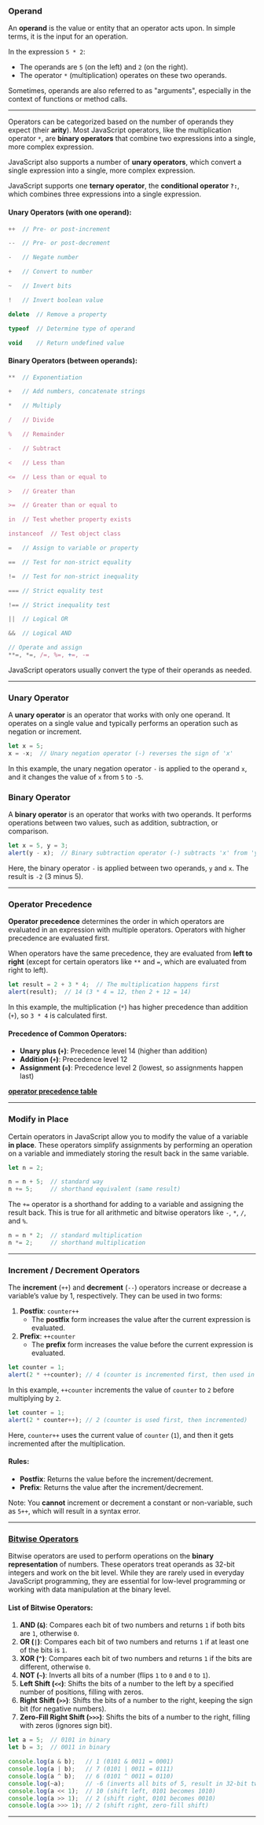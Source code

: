 
### Operand

An **operand** is the value or entity that an operator acts upon. In simple terms, it is the input for an operation.

In the expression `5 * 2`:

- The operands are `5` (on the left) and `2` (on the right).
- The operator `*` (multiplication) operates on these two operands.

Sometimes, operands are also referred to as "arguments", especially in the context of functions or method calls.

---

Operators can be categorized based on the number of operands they expect (their **arity**). Most JavaScript operators, like the multiplication operator `*`, are **binary operators** that combine two expressions into a single, more complex expression.

JavaScript also supports a number of **unary operators**, which convert a single expression into a single, more complex expression.

JavaScript supports one **ternary operator**, the **conditional operator `?:`**, which combines three expressions into a single expression.

#### Unary Operators (with one operand):

```js
++  // Pre- or post-increment

--  // Pre- or post-decrement

-   // Negate number

+   // Convert to number

~   // Invert bits

!   // Invert boolean value

delete  // Remove a property

typeof  // Determine type of operand

void    // Return undefined value
```

#### Binary Operators (between operands):

```js
**  // Exponentiation

+   // Add numbers, concatenate strings

*   // Multiply

/   // Divide

%   // Remainder

-   // Subtract

<   // Less than

<=  // Less than or equal to

>   // Greater than

>=  // Greater than or equal to

in  // Test whether property exists

instanceof  // Test object class
```

```js
=   // Assign to variable or property

==  // Test for non-strict equality

!=  // Test for non-strict inequality

=== // Strict equality test

!== // Strict inequality test

||  // Logical OR

&&  // Logical AND
```

```js
// Operate and assign
**=, *=, /=, %=, +=, -=
```

JavaScript operators usually convert the type of their operands as needed.

---

### Unary Operator

A **unary operator** is an operator that works with only one operand. It operates on a single value and typically performs an operation such as negation or increment.

```js
let x = 5;
x = -x;  // Unary negation operator (-) reverses the sign of 'x'
```

In this example, the unary negation operator `-` is applied to the operand `x`, and it changes the value of `x` from `5` to `-5`.

### Binary Operator

A **binary operator** is an operator that works with two operands. It performs operations between two values, such as addition, subtraction, or comparison.

```js
let x = 5, y = 3;
alert(y - x);  // Binary subtraction operator (-) subtracts 'x' from 'y', returns -2
```

Here, the binary operator `-` is applied between two operands, `y` and `x`. The result is `-2` (3 minus 5).

---

### Operator Precedence

**Operator precedence** determines the order in which operators are evaluated in an expression with multiple operators. Operators with higher precedence are evaluated first.

When operators have the same precedence, they are evaluated from **left to right** (except for certain operators like `**` and `=`, which are evaluated from right to left).

```js
let result = 2 + 3 * 4;  // The multiplication happens first
alert(result);  // 14 (3 * 4 = 12, then 2 + 12 = 14)
```

In this example, the multiplication (`*`) has higher precedence than addition (`+`), so `3 * 4` is calculated first.

#### Precedence of Common Operators:

- **Unary plus (`+`)**: Precedence level 14 (higher than addition)
- **Addition (`+`)**: Precedence level 12
- **Assignment (`=`)**: Precedence level 2 (lowest, so assignments happen last)

**[operator precedence table](https://developer.mozilla.org/en-US/docs/Web/JavaScript/Reference/Operators/Operator_Precedence)**

---

### Modify in Place

Certain operators in JavaScript allow you to modify the value of a variable **in place**. These operators simplify assignments by performing an operation on a variable and immediately storing the result back in the same variable.

```js
let n = 2;

n = n + 5;  // standard way
n += 5;     // shorthand equivalent (same result)
```

The `+=` operator is a shorthand for adding to a variable and assigning the result back. This is true for all arithmetic and bitwise operators like `-`, `*`, `/`, and `%`.

```js
n = n * 2;  // standard multiplication
n *= 2;     // shorthand multiplication
```

---

### Increment / Decrement Operators

The **increment** (`++`) and **decrement** (`--`) operators increase or decrease a variable’s value by 1, respectively. They can be used in two forms:

1. **Postfix**: `counter++`
    - The **postfix** form increases the value after the current expression is evaluated.
2. **Prefix**: `++counter`
    - The **prefix** form increases the value before the current expression is evaluated.

```js
let counter = 1;
alert(2 * ++counter); // 4 (counter is incremented first, then used in the multiplication)
```

In this example, `++counter` increments the value of `counter` to `2` before multiplying by `2`.

```js
let counter = 1;
alert(2 * counter++); // 2 (counter is used first, then incremented)
```

Here, `counter++` uses the current value of `counter` (`1`), and then it gets incremented after the multiplication.

#### Rules:

- **Postfix**: Returns the value before the increment/decrement.
- **Prefix**: Returns the value after the increment/decrement.

Note: You **cannot** increment or decrement a constant or non-variable, such as `5++`, which will result in a syntax error.

---

### [Bitwise Operators](https://developer.mozilla.org/en-US/docs/Web/JavaScript/Guide/Expressions_and_Operators#bitwise_operators)

Bitwise operators are used to perform operations on the **binary representation** of numbers. These operators treat operands as 32-bit integers and work on the bit level. While they are rarely used in everyday JavaScript programming, they are essential for low-level programming or working with data manipulation at the binary level.

#### List of Bitwise Operators:

1. **AND (`&`)**: Compares each bit of two numbers and returns `1` if both bits are `1`, otherwise `0`.
2. **OR (`|`)**: Compares each bit of two numbers and returns `1` if at least one of the bits is `1`.
3. **XOR (`^`)**: Compares each bit of two numbers and returns `1` if the bits are different, otherwise `0`.
4. **NOT (`~`)**: Inverts all bits of a number (flips `1` to `0` and `0` to `1`).
5. **Left Shift (`<<`)**: Shifts the bits of a number to the left by a specified number of positions, filling with zeros.
6. **Right Shift (`>>`)**: Shifts the bits of a number to the right, keeping the sign bit (for negative numbers).
7. **Zero-Fill Right Shift (`>>>`)**: Shifts the bits of a number to the right, filling with zeros (ignores sign bit).

```js
let a = 5;  // 0101 in binary
let b = 3;  // 0011 in binary

console.log(a & b);   // 1 (0101 & 0011 = 0001)
console.log(a | b);   // 7 (0101 | 0011 = 0111)
console.log(a ^ b);   // 6 (0101 ^ 0011 = 0110)
console.log(~a);      // -6 (inverts all bits of 5, result in 32-bit two's complement representation)
console.log(a << 1);  // 10 (shift left, 0101 becomes 1010)
console.log(a >> 1);  // 2 (shift right, 0101 becomes 0010)
console.log(a >>> 1); // 2 (shift right, zero-fill shift)
```

---

